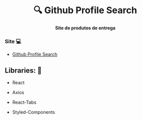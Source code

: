 <h1 align="center">🔍 Github Profile Search</h1>
<p align="center">
  <strong>Site de produtos de entrega</strong>
</p>


### Site 💻

- [Github Profile Search](https://github-profile-search-matheusdias20.vercel.app/)

## Libraries: 🚀
- React

- Axios
- React-Tabs
- Styled-Components

